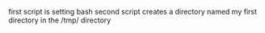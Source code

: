 first script is setting bash
second script creates a directory named my first directory in the /tmp/ directory
